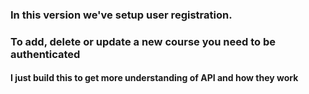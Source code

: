 ### In this version we've setup user registration.
### To add, delete or update a new course you need to be authenticated  
#### I just build this to get more understanding of API and how they work
